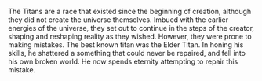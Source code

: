 The Titans are a race that existed since the beginning of creation, although they did not create the universe themselves. Imbued with the earlier energies of the universe, they set out to continue in the steps of the creator, shaping and reshaping reality as they wished. However, they were prone to making mistakes.
The best known titan was the  Elder Titan. In honing his skills, he shattered a something that could never be repaired, and fell into his own broken world. He now spends eternity attempting to repair this mistake.
